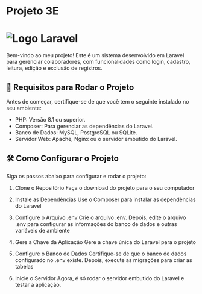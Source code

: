 # Projeto 3E

# ![Logo Laravel](https://laravel.com/img/logotype.min.svg)

Bem-vindo ao meu projeto! Este é um sistema desenvolvido em Laravel para gerenciar colaboradores, com funcionalidades como login, cadastro, leitura,  edição e exclusão de registros.

## 🚀 Requisitos para Rodar o Projeto
Antes de começar, certifique-se de que você tem o seguinte instalado no seu ambiente:

- PHP: Versão 8.1 ou superior.
- Composer: Para gerenciar as dependências do Laravel.
- Banco de Dados: MySQL, PostgreSQL ou SQLite.
- Servidor Web: Apache, Nginx ou o servidor embutido do Laravel.

## 🛠️ Como Configurar o Projeto
Siga os passos abaixo para configurar e rodar o projeto:

1. Clone o Repositório
Faça o download do projeto para o seu computador

2. Instale as Dependências
Use o Composer para instalar as dependências do Laravel

3. Configure o Arquivo .env
Crie o arquivo .env. Depois, edite o arquivo .env para configurar as informações do banco de dados e outras variáveis de ambiente

4. Gere a Chave da Aplicação
Gere a chave única do Laravel para o projeto

5. Configure o Banco de Dados
Certifique-se de que o banco de dados configurado no .env existe. Depois, execute as migrações para criar as tabelas

6. Inicie o Servidor
Agora, é só rodar o servidor embutido do Laravel e testar a aplicação.

